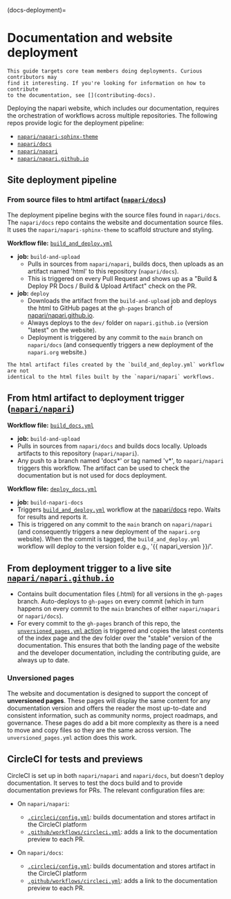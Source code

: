 (docs-deployment)=

# Documentation and website deployment

```{note}
This guide targets core team members doing deployments. Curious contributors may
find it interesting. If you're looking for information on how to contribute
to the documentation, see [](contributing-docs).
```

Deploying the napari website, which includes our documentation, requires the
orchestration of workflows across multiple repositories. The following
repos provide logic for the deployment pipeline:
- [`napari/napari-sphinx-theme`](https://github.com/napari/napari-sphinx-theme)
- [`napari/docs`](https://github.com/napari/docs)
- [`napari/napari`](https://github.com/napari/napari)
- [`napari/napari.github.io`](https://github.com/napari/napari.github.io)

## Site deployment pipeline

### From source files to html artifact ([`napari/docs`](https://github.com/napari/docs))

The deployment pipeline begins with the source files found in `napari/docs`.
The `napari/docs` repo contains the website and documentation source files.
It uses the `napari/napari-sphinx-theme` to scaffold structure and styling.

**Workflow file:** [`build_and_deploy.yml`](https://github.com/napari/docs/blob/main/.github/workflows/build_and_deploy.yml)
- **job:** `build-and-upload`
  - Pulls in sources from `napari/napari`, builds docs, then uploads as an
    artifact named 'html' to this repository (`napari/docs`).
  - This is triggered on every Pull Request and shows up as a "Build & Deploy PR
    Docs / Build & Upload Artifact" check on the PR.
- **job:** `deploy`
  - Downloads the artifact from the `build-and-upload` job and deploys the html
    to GitHub pages at the `gh-pages` branch of
    [napari/napari.github.io](https://github.com/napari/napari.github.io/tree/gh-pages).
  - Always deploys to the `dev/` folder on `napari.github.io` (version
    "latest" on the website).
  - Deployment is triggered by any commit to the `main` branch on `napari/docs`
    (and consequently triggers a new deployment of the `napari.org`
    website.)

<!-- TODO: why do the files differ? -->

```{note}
The html artifact files created by the `build_and_deploy.yml` workflow are not
identical to the html files built by the `napari/napari` workflows.
```
## From html artifact to deployment trigger ([`napari/napari`](https://github.com/napari/napari))

**Workflow file:** [`build_docs.yml`](https://github.com/napari/napari/blob/main/.github/workflows/build_docs.yml)
- **job:** `build-and-upload`
- Pulls in sources from `napari/docs` and builds docs locally. Uploads
  artifacts
  <!-- List artifacts -->
  to this repository (`napari/napari`).
- Any push to a branch named 'docs*' or tag named 'v*', to `napari/napari`
  triggers this workflow. The artifact can be used to check the documentation
  but is not used for docs deployment.

**Workflow file:** [`deploy_docs.yml`](https://github.com/napari/napari/blob/main/.github/workflows/deploy_docs.yml)
- **job:** `build-napari-docs`
- Triggers [`build_and_deploy.yml`](https://github.com/napari/docs/blob/main/.github/workflows/build_and_deploy.yml)
  workflow at the [napari/docs](https://github.com/napari/docs) repo.
  Waits for results and reports it.
- This is triggered on any commit to the `main` branch on
  `napari/napari` (and consequently triggers a new deployment of the
  `napari.org` website). When the commit is tagged, the `build_and_deploy.yml`
  workflow will deploy to the version folder e.g., '{{ napari_version }}/'.

## From deployment trigger to a live site [`napari/napari.github.io`](https://github.com/napari/napari.github.io)

- Contains built documentation files (.html) for all versions in the
  `gh-pages` branch. Auto-deploys to `gh-pages` on every commit (which in
  turn happens on every commit to the `main` branches of either
  `napari/napari` or `napari/docs`).
- For every commit to the `gh-pages` branch of this repo, the
  [`unversioned_pages.yml` action](https://github.com/napari/napari.github.io/blob/gh-pages/.github/workflows/unversioned_pages.yml)
  is triggered and copies the latest contents of the index page and the dev
  folder over the "stable" version of the documentation. This ensures that
  both the landing page of the website and the developer documentation,
  including the contributing guide, are always up to date.

### Unversioned pages

The website and documentation is designed to support the concept of
**unversioned pages**. These pages will display the same content for any
documentation version and offers the reader the
most up-to-date and consistent information, such as community norms, project
roadmaps, and governance.
These pages do add a bit more complexity as there is a need to move and copy files
so they are the same across version. The `unversioned_pages.yml` action
does this work.

## CircleCI for tests and previews

CircleCI is set up in both `napari/napari` and `napari/docs`, but doesn't deploy
documentation. It serves to test the docs build and to provide documentation
previews for PRs. The relevant configuration files are:

- On `napari/napari`:
  - [`.circleci/config.yml`](https://github.com/napari/napari/blob/main/.circleci/config.yml): builds documentation and stores artifact in the CircleCI platform
  - [`.github/workflows/circleci.yml`](https://github.com/napari/napari/blob/main/.github/workflows/circleci.yml): adds a link to the documentation preview to each PR.

- On `napari/docs`:
  - [`.circleci/config.yml`](https://github.com/napari/docs/blob/main/.circleci/config.yml): builds documentation and stores artifact in the CircleCI platform
  - [`.github/workflows/circleci.yml`](https://github.com/napari/docs/blob/main/.github/workflows/circleci.yml): adds a link to the documentation preview to each PR.
